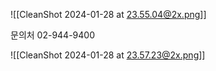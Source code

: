 ![[CleanShot 2024-01-28 at 23.55.04@2x.png]]


문의처 02-944-9400



![[CleanShot 2024-01-28 at 23.57.23@2x.png]]